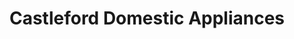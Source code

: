 ---
title: "Castleford Domestic Appliances"
url: /castleford/castleford-domestic-appliances/
shop: appliance
---